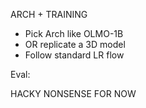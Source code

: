 ARCH + TRAINING

- Pick Arch like OLMO-1B
- OR replicate a 3D model
- Follow standard LR flow

Eval:

HACKY NONSENSE FOR NOW